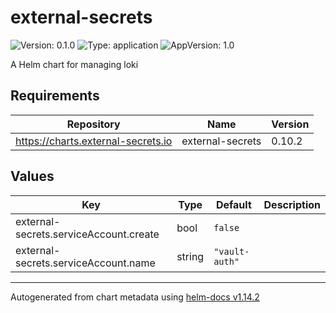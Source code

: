 # external-secrets

![Version: 0.1.0](https://img.shields.io/badge/Version-0.1.0-informational?style=flat-square) ![Type: application](https://img.shields.io/badge/Type-application-informational?style=flat-square) ![AppVersion: 1.0](https://img.shields.io/badge/AppVersion-1.0-informational?style=flat-square)

A Helm chart for managing loki

## Requirements

| Repository | Name | Version |
|------------|------|---------|
| https://charts.external-secrets.io | external-secrets | 0.10.2 |

## Values

| Key | Type | Default | Description |
|-----|------|---------|-------------|
| external-secrets.serviceAccount.create | bool | `false` |  |
| external-secrets.serviceAccount.name | string | `"vault-auth"` |  |

----------------------------------------------
Autogenerated from chart metadata using [helm-docs v1.14.2](https://github.com/norwoodj/helm-docs/releases/v1.14.2)

